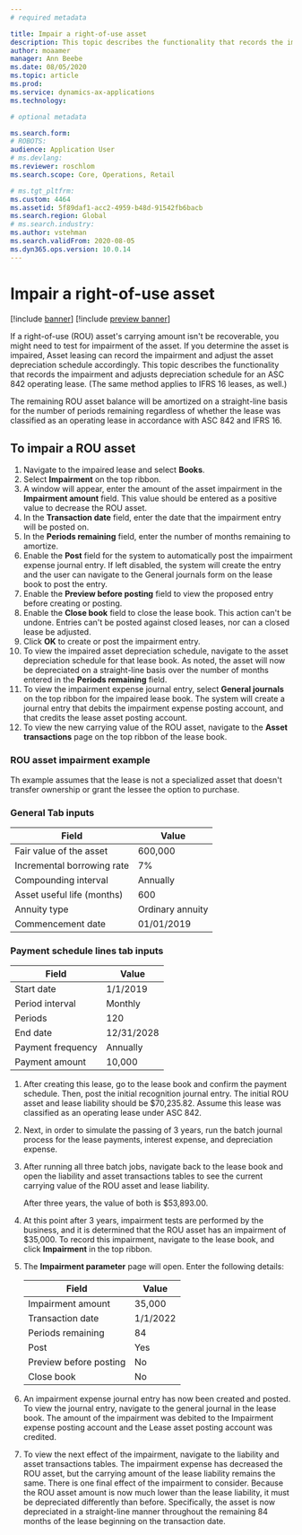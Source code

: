 ```yaml
---
# required metadata

title: Impair a right-of-use asset
description: This topic describes the functionality that records the impairment and adjusts the asset depreciation schedule for an ASC 842 operating lease.
author: moaamer
manager: Ann Beebe
ms.date: 08/05/2020
ms.topic: article
ms.prod: 
ms.service: dynamics-ax-applications
ms.technology: 

# optional metadata

ms.search.form: 
# ROBOTS: 
audience: Application User
# ms.devlang: 
ms.reviewer: roschlom
ms.search.scope: Core, Operations, Retail

# ms.tgt_pltfrm: 
ms.custom: 4464
ms.assetid: 5f89daf1-acc2-4959-b48d-91542fb6bacb
ms.search.region: Global
# ms.search.industry: 
ms.author: vstehman
ms.search.validFrom: 2020-08-05
ms.dyn365.ops.version: 10.0.14
---
```


# Impair a right-of-use asset

[!include [banner](../includes/banner.md)]
[!include [preview banner](../includes/preview-banner.md)]

If a right-of-use (ROU) asset's carrying amount isn't be recoverable, you might need to test for impairment of the asset. If you determine the asset is impaired, Asset leasing can record the impairment and adjust the asset depreciation schedule accordingly. This topic describes the functionality that records the impairment and adjusts depreciation schedule for an ASC 842 operating lease. (The same method applies to IFRS 16 leases, as well.)

The remaining ROU asset balance will be amortized on a straight-line basis for the number of periods remaining regardless of whether the lease was classified as an operating lease in accordance with ASC 842 and IFRS 16.

## To impair a ROU asset

1. Navigate to the impaired lease and select **Books**.
2. Select **Impairment** on the top ribbon.
3. A window will appear, enter the amount of the asset impairment in the **Impairment amount** field. This value should be entered as a positive value to decrease the ROU asset.
4. In the **Transaction date** field, enter the date that the impairment entry will be posted on.
5. In the **Periods remaining** field, enter the number of months remaining to amortize.
6. Enable the **Post** field for the system to automatically post the impairment expense journal entry. If left disabled, the system will create the entry and the user can navigate to the General journals form on the lease book to post the entry.
7. Enable the **Preview before posting** field to view the proposed entry before creating or posting.
8. Enable the **Close book** field to close the lease book. This action can't be undone. Entries can't be posted against closed leases, nor can a closed lease be adjusted.
9. Click **OK** to create or post the impairment entry.
10. To view the impaired asset depreciation schedule, navigate to the asset depreciation schedule for that lease book. As noted, the asset will now be depreciated on a straight-line basis over the number of months entered in the **Periods remaining** field.
11. To view the impairment expense journal entry, select **General journals** on the top ribbon for the impaired lease book. The system will create a journal entry that debits the impairment expense posting account, and that credits the lease asset posting account.
12. To view the new carrying value of the ROU asset, navigate to the **Asset transactions** page on the top ribbon of the lease book.

### ROU asset impairment example

   Th example assumes that the lease is not a specialized asset that doesn't transfer ownership or grant the lessee the option to purchase.

### General Tab inputs

   |     Field                         	|     Value               	|
   |-----------------------------------	|-------------------------	|
   |     Fair value of the asset       	|     600,000             	|
   |     Incremental borrowing rate    	|     7%                  	|
   |     Compounding interval          	|     Annually            	|
   |     Asset useful life (months)    	|     600                 	|
   |     Annuity type                  	|     Ordinary annuity    	|
   |     Commencement date             	|     01/01/2019          	|


### Payment schedule lines tab inputs

   |     Field                	|     Value         	|
   |--------------------------	|-------------------	|
   |     Start date           	|     1/1/2019      	|
   |     Period interval      	|     Monthly       	|
   |     Periods              	|     120           	|
   |     End date             	|     12/31/2028    	|
   |     Payment frequency    	|     Annually      	|
   |     Payment amount       	|     10,000        	|


1. After creating this lease, go to the lease book and confirm the payment schedule. Then, post the initial recognition journal entry. The initial ROU asset and lease liability should be $70,235.82. Assume this lease was classified as an operating lease under ASC 842.
2. Next, in order to simulate the passing of 3 years, run the batch journal process for the lease payments, interest expense, and depreciation expense.
3. After running all three batch jobs, navigate back to the lease book and open the liability and asset transactions tables to see the current carrying value of the ROU asset and lease liability.

 	After three years, the value of both is $53,893.00.
   
4. At this point after 3 years, impairment tests are performed by the business, and it is determined that the ROU asset has an impairment of $35,000. To record this impairment, navigate to the lease book, and click **Impairment** in the top ribbon.
5. The **Impairment parameter** page will open. Enter the following details:

   |     Field                     	|     Value       	|
   |-------------------------------	|-----------------	|
   |     Impairment amount         	|     35,000      	|
   |     Transaction date          	|     1/1/2022    	|
   |     Periods remaining         	|     84          	|
   |     Post                      	|     Yes         	|
   |     Preview before posting    	|     No          	|
   |     Close book                	|     No          	|

1. An impairment expense journal entry has now been created and posted. To view the journal entry, navigate to the general journal in the lease book. The amount of the impairment was debited to the Impairment expense posting account and the Lease asset posting account was credited.
2. To view the next effect of the impairment, navigate to the liability and asset transactions tables. The impairment expense has decreased the ROU asset, but the carrying amount of the lease liability remains the same.
There is one final effect of the impairment to consider. Because the ROU asset amount is now much lower than the lease liability, it must be depreciated differently than before. Specifically, the asset is now depreciated in a straight-line manner throughout the remaining 84 months of the lease beginning on the transaction date.
